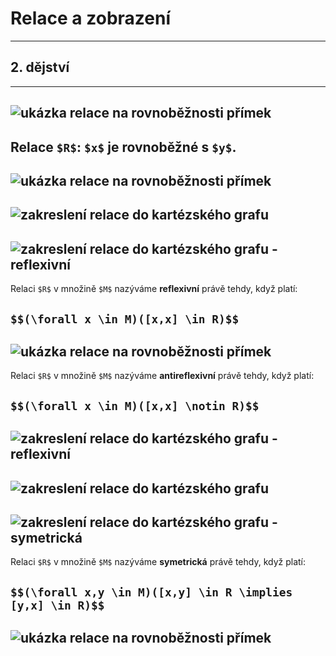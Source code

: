 # Relace a zobrazení
---
## 2. dějství
---
![ukázka relace na rovnoběžnosti přímek](slides-img/rel2-0.png)
---
Relace `$R$`: `$x$` je rovnoběžné s `$y$`.
---
![ukázka relace na rovnoběžnosti přímek](slides-img/rel2-0.png)
---
![zakreslení relace do kartézského grafu](slides-img/rel2-1.png)
---
![zakreslení relace do kartézského grafu - reflexivní](slides-img/rel2-2.png)
---
Relaci `$R$` v množině  `$M$` nazýváme **reflexivní** právě tehdy, když platí:

`$$(\forall x \in M)([x,x] \in R)$$`
---
![ukázka relace na rovnoběžnosti přímek](slides-img/rel2-0.png)
---
Relaci `$R$` v množině  `$M$` nazýváme **antireflexivní** právě tehdy, když platí:

`$$(\forall x \in M)([x,x] \notin R)$$`
---
![zakreslení relace do kartézského grafu - reflexivní](slides-img/rel2-2.png)
---
![zakreslení relace do kartézského grafu](slides-img/rel2-1.png)
---
![zakreslení relace do kartézského grafu - symetrická](slides-img/rel2-3.png)
---
Relaci `$R$` v množině  `$M$` nazýváme **symetrická** právě tehdy, když platí:

`$$(\forall x,y \in M)([x,y] \in R \implies [y,x] \in R)$$`
---
![ukázka relace na rovnoběžnosti přímek](slides-img/rel2-0.png)
---
